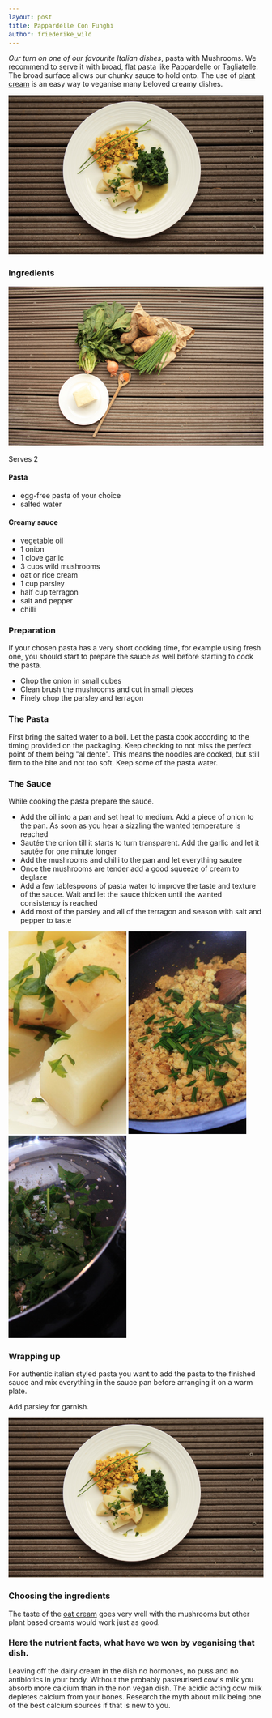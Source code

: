 ```yaml
---
layout: post
title: Pappardelle Con Funghi
author: friederike_wild
---
```


*Our turn on one of our favourite Italian dishes*, pasta with Mushrooms. We recommend to serve it with broad, flat pasta like Pappardelle or Tagliatelle. The broad surface allows our chunky sauce to hold onto. 
The use of [plant cream](https://en.wikipedia.org/wiki/Plant_cream) is an easy way to veganise many beloved creamy dishes.

![The ingredients](/public/assets/spinach-potatoes-and-scrambled-eggs-result.jpg "The ingredients")

<!--more-->

### Ingredients
![The ingredients](/public/assets/spinach-potatoes-and-scrambled-eggs-ingredients.jpg "The ingredients")

Serves 2
#### Pasta
* egg-free pasta of your choice
* salted water

#### Creamy sauce
* vegetable oil
* 1 onion
* 1 clove garlic
* 3 cups wild mushrooms
* oat or rice cream
* 1 cup parsley
* half cup terragon
* salt and pepper
* chilli

### Preparation
If your chosen pasta has a very short cooking time, for example using fresh one, you should start to prepare the sauce as well before starting to cook the pasta.

* Chop the onion in small cubes
* Clean brush the mushrooms and cut in small pieces
* Finely chop the parsley and terragon

### The Pasta
First bring the salted water to a boil. 
Let the pasta cook according to the timing provided on the packaging. Keep checking to not miss the perfect point of them being "al dente". This means the noodles are cooked, but still firm to the bite and not too soft. Keep some of the pasta water.

### The Sauce
While cooking the pasta prepare the sauce. 

* Add the oil into a pan and set heat to medium. Add a piece of onion to the pan. As soon as you hear a sizzling the wanted temperature is reached
* Sautée the onion till it starts to turn transparent. Add the garlic and let it sautée for one minute longer
* Add the mushrooms and chilli to the pan and let everything sautee
* Once the mushrooms are tender add a good squeeze of cream to deglaze
* Add a few tablespoons of pasta water to improve the taste and texture of the sauce. Wait and let the sauce thicken until the wanted consistency is reached
* Add most of the parsley and all of the terragon and season with salt and pepper to taste

![](/public/assets/spinach-potatoes-and-scrambled-eggs-result-1.jpg)
![](/public/assets/spinach-potatoes-and-scrambled-eggs-result-2.jpg)
![](/public/assets/spinach-potatoes-and-scrambled-eggs-result-3.jpg)

### Wrapping up
For authentic italian styled pasta you want to add the pasta to the finished sauce and mix everything in the sauce pan before arranging it on a warm plate.

Add parsley for garnish.

![The result](/public/assets/spinach-potatoes-and-scrambled-eggs-result.jpg "The result")

### Choosing the ingredients
The taste of the [oat cream](http://www.oatly.com/) goes very well with the mushrooms but other plant based creams would work just as good.


### Here the nutrient facts, what have we won by veganising that dish.

Leaving off the dairy cream in the dish no hormones, no puss and no antibiotics in your body. Without the probably pasteurised cow's milk you absorb more calcium than in the non vegan dish. The acidic acting cow milk depletes calcium from your bones. Research the myth about milk being one of the best calcium sources if that is new to you. 
